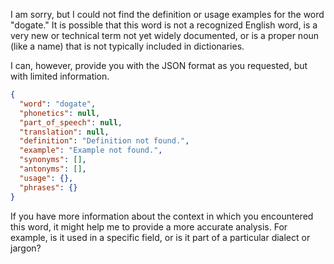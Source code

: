 I am sorry, but I could not find the definition or usage examples for the word "dogate." It is possible that this word is not a recognized English word, is a very new or technical term not yet widely documented, or is a proper noun (like a name) that is not typically included in dictionaries.

I can, however, provide you with the JSON format as you requested, but with limited information.

```json
{
  "word": "dogate",
  "phonetics": null,
  "part_of_speech": null,
  "translation": null,
  "definition": "Definition not found.",
  "example": "Example not found.",
  "synonyms": [],
  "antonyms": [],
  "usage": {},
  "phrases": {}
}
```

If you have more information about the context in which you encountered this word, it might help me to provide a more accurate analysis. For example, is it used in a specific field, or is it part of a particular dialect or jargon?
 